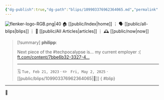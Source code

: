 ```yaml
---
{"dg-publish":true,"dg-path":"blips/109903376962364065.md","permalink":"/blips/109903376962364065/","title":"philipp on mastodon @ 2023-02-21"}
---
```



<div class="transclusion internal-embed is-loaded"><div class="markdown-embed">




![flenker-logo-RGB.png|40](/img/user/attachments/flenker-logo-RGB.png)
🏠 [[public/Index\|home]]  ⋮ 🗣️ [[public/all-blips\|blips]] ⋮  📝 [[public/All Articles\|articles]]  ⋮ 🕰️ [[public/now\|now]]


</div></div>


> [!summary] **philipp**:
>
> Next piece of the #techpocalypse is... my current employer :( [ft.com/content/7bbe6b32-3327-4…](https://www.ft.com/content/7bbe6b32-3327-4a17-b7da-139814df2aba)
> - - -
>
> 🗓️ <code>Tue, Feb 21, 2023</code>  · ✏️ <code> Fri, May 2, 2025</code>  · [[public/blips/109903376962364065\|🔗]]
{ #blip}


- - -

 👾
